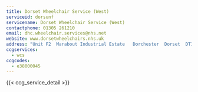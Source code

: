 ```yaml
---
title: Dorset Wheelchair Service (West)
serviceid: dorsunf
servicename: Dorset Wheelchair Service (West)
contactphone: 01305 261210
email: dhc.wheelchair.services@nhs.net
website: www.dorsetwheelchairs.nhs.uk
address: "Unit F2  Marabout Industrial Estate   Dorchester  Dorset  DT1 1YA"
ccgservices:
  - wcs
ccgcodes:
  - e38000045
---
```


{{< ccg_service_detail >}}
